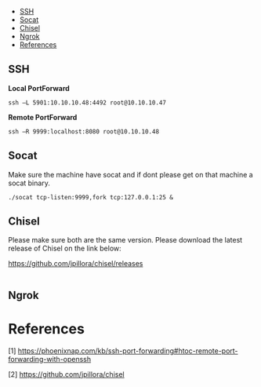 - [SSH](#ssh)
- [Socat](#socat)
- [Chisel](#chisel)
- [Ngrok](#ngrok)
- [References](#references)

## SSH 

**Local PortForward** 

```
ssh –L 5901:10.10.10.48:4492 root@10.10.10.47
```

**Remote PortForward** 

```
ssh –R 9999:localhost:8080 root@10.10.10.48
```

## Socat 

Make sure the machine have socat and if dont please get on that machine a socat binary.

```
./socat tcp-listen:9999,fork tcp:127.0.0.1:25 &
```


## Chisel 

Please make sure both are the same version. Please download the latest release of Chisel on the link below:

https://github.com/jpillora/chisel/releases

```

```

## Ngrok 


# References 
[1] https://phoenixnap.com/kb/ssh-port-forwarding#htoc-remote-port-forwarding-with-openssh

[2] https://github.com/jpillora/chisel